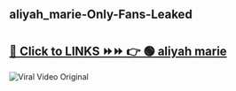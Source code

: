 
 ## aliyah_marie-Only-Fans-Leaked

# <h2><a href="https://clipsfans.com/aliyah_marie&ref=git">🔗 Click to LINKS ⏩⏩ 👉 🟢 aliyah marie </a></h2>

<a href="https://clipsfans.com/aliyah_marie&ref=git" rel="nofollow" data-target="animated-image.originalLink"><img src="https://i.ibb.co.com/xMMVF88/686577567.gif" alt="Viral Video Original" style="max-width: 100%; display: inline-block;" data-target="animated-image.originalImage"></a>
